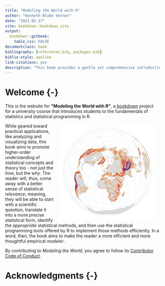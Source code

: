 ```yaml
--- 
title: "Modeling the World with R"
author: "Kenneth Blake Vernon"
date: "2021-01-17"
site: bookdown::bookdown_site
output: 
  bookdown::gitbook:
    table_css: FALSE
documentclass: book
bibliography: [references.bib, packages.bib]
biblio-style: apalike
link-citations: yes
description: "This book provides a gentle yet comprehensive introduction to doing basic statistics in R."
---
```




# Welcome {-}

This is the website for __"Modeling the World with R"__, a [bookdown](https://bookdown.org/) project for a university course that introduces students to the fundamentals of statistics and statistical programming in R.  

<img src="images/book_cover.png" width="315" height="315" align="right" style="margin: 0 1em 0 1em" />

While geared toward practical applications, like analyzing and visualizing data, this book aims to promote higher-order understanding of statistical concepts and theory too - not just the _how_, but the _why_. The reader will, thus, come away with a better sense of statistical _relevance_; meaning, they will be able to start with a scientific question, translate it into a more precise statistical form, identify the _appropriate_ statistical methods, and then use the statistical programming tools offered by R to implement those methods efficiently. In a word, then, the book aims to make the reader a more efficient and more thoughtful empirical _modeler_.  

<!-- book is also free and open source, licensed under the Creative Commons ... -->

By contributing to _Modeling the World_, you agree to follow its [Contributor Code of Conduct](https://github.com/kbvernon/modtheworld/blob/main/CODE_OF_CONDUCT.md). 

# Acknowledgments {-}

